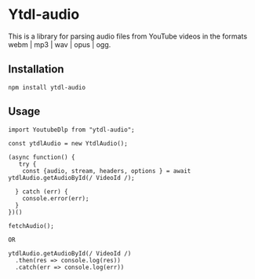 # Ytdl-audio

This is a library for parsing audio files from YouTube videos in the formats webm | mp3 | wav | opus | ogg.

## Installation

`npm install ytdl-audio`

## Usage

```
import YoutubeDlp from "ytdl-audio";

const ytdlAudio = new YtdlAudio();

(async function() {
   try {
    const {audio, stream, headers, options } = await ytdlAudio.getAudioById(/ VideoId /);

  } catch (err) {
    console.error(err);
  }
})()

fetchAudio();

OR

ytdlAudio.getAudioById(/ VideoId /)
  .then(res => console.log(res))
  .catch(err => console.log(err))
```
